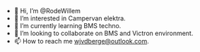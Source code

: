 - 👋 Hi, I’m @RodeWillem
- 👀 I’m interested in Campervan elektra.
- 🌱 I’m currently learning BMS techno.
- 💞️ I’m looking to collaborate on BMS and Victron environment.
- 📫 How to reach me wjvdberge@outlook.com.

<!---
RodeWillem is a hobbyist in camperelektra ✨ special ✨
You can click the Preview link to take a look at your changes.
--->
